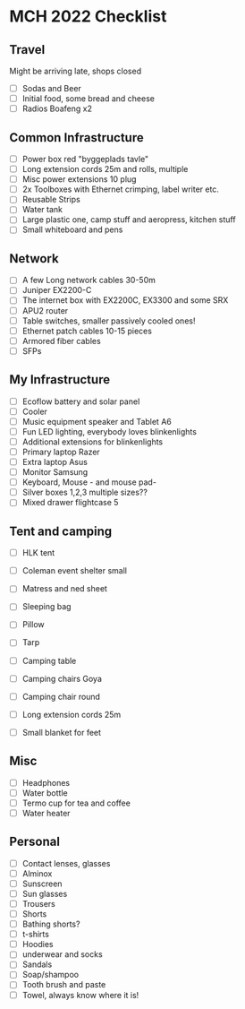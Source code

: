 # MCH 2022 Checklist

## Travel
Might be arriving late, shops closed
- [ ] Sodas and Beer
- [ ] Initial food, some bread and cheese
- [ ] Radios Boafeng x2

## Common Infrastructure
- [ ] Power box red "byggeplads tavle"
- [ ] Long extension cords 25m and rolls, multiple
- [ ] Misc power extensions 10 plug
- [ ] 2x Toolboxes with Ethernet crimping, label writer etc.
- [ ] Reusable Strips
- [ ] Water tank
- [ ] Large plastic one, camp stuff and aeropress, kitchen stuff
- [ ] Small whiteboard and pens

## Network
- [ ] A few Long network cables 30-50m
- [ ] Juniper EX2200-C
- [ ] The internet box with EX2200C, EX3300 and some SRX
- [ ] APU2 router
- [ ] Table switches, smaller passively cooled ones!
- [ ] Ethernet patch cables 10-15 pieces
- [ ] Armored fiber cables
- [ ] SFPs

## My Infrastructure
- [ ] Ecoflow battery and solar panel
- [ ] Cooler
- [ ] Music equipment speaker and Tablet A6
- [ ] Fun LED lighting, everybody loves blinkenlights
- [ ] Additional extensions for blinkenlights
- [ ] Primary laptop Razer
- [ ] Extra laptop Asus
- [ ] Monitor Samsung
- [ ] Keyboard, Mouse - and mouse pad-
- [ ] Silver boxes 1,2,3 multiple sizes??
- [ ] Mixed drawer flightcase 5

## Tent and camping
- [ ] HLK tent
- [ ] Coleman event shelter small
- [ ] Matress and ned sheet
- [ ] Sleeping bag
- [ ] Pillow
- [ ] Tarp
- [ ] Camping table
- [ ] Camping chairs Goya
- [ ] Camping chair round
- [ ] Long extension cords 25m
- [ ] Small blanket for feet


## Misc
- [ ] Headphones
- [ ] Water bottle
- [ ] Termo cup for tea and coffee
- [ ] Water heater

## Personal
- [ ] Contact lenses, glasses
- [ ] Alminox
- [ ] Sunscreen
- [ ] Sun glasses
- [ ] Trousers
- [ ] Shorts
- [ ] Bathing shorts?
- [ ] t-shirts
- [ ] Hoodies
- [ ] underwear and socks
- [ ] Sandals
- [ ] Soap/shampoo
- [ ] Tooth brush and paste
- [ ] Towel, always know where it is!
